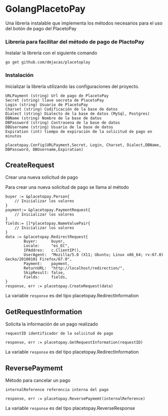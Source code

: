 # GolangPlacetoPay
Una  librería instalable que implementa los métodos necesarios para el uso del botón de pago del PlacetoPay

### Librería para facilitar del método de pago de PlactoPay
Instalar la librería con el siguiente comando

```
go get github.com/dmjacas/placetoplay 
```

### Instalación

Inicializar la librería utilizando las configuraciones del proyecto.

```
URLPayment (string) Url de pago de PlacetoPay
Secret (string) llave secreta de PlacetoPay
Login (string) Usuario de PlacetoPay
Charset (string) Codificación de la base de datos
Dialect (string) Dialecto de la base de datos (MySql, Postgres)
DBName (string) Nombre de la base de datos
DBPassword (string) Contrasena de la base de datos
DBUsername (string) Usuario de la base de datos
Expiration (int) tiempo de expiración de la solicitud de pago en minutos
```
```
placetopay.Config(URLPayment,Secret, Login, Charset, Dialect,DBName, DBPassword, DBUsername,Expiration)

```

## CreateRequest

Crear una nueva solicitud de pago

Para crear una nueva solicitud de pago se llama al método

```
buyer := &placetopay.Person{
    // Inicializar los valores
}
payment:= &placetopay.PaymentRequest{
    // Inicializar los valores
}
fields:= []*placetopay.NameValuePair{
    // Inicializar los valores
}
data := &placetopay.RedirectRequest{
		Buyer:      buyer,
		Locale:     "es_EC",
		IPAddres:   c.ClientIP(),
		UserAgent:  "Mozilla/5.0 (X11; Ubuntu; Linux x86_64; rv:67.0) Gecko/20100101 Firefox/67.0",
		Payment:    payment,
		ReturnURL:  "http://localhost/redirection/",
		SkipResult: false,
		Fields:     fields,
}
response, err := placetopay.CreateRequest(data)

```
La variable ```response``` es del tipo placetopay.RedirectInformation


## GetRequestInformation 

Solicita la información de un pago realizado
 

```
requestID identificador de la solicitud de pago

response, err := placetopay.GetRequestInformation(requestID)

```
La variable ```response``` es del tipo placetopay.RedirectInformation

## ReversePaymemt 

Método para cancelar un pago
```
internalReference referencia interna del pago

response, err := placetopay.ReversePaymemt(internalReference)

```
La variable ```response``` es del tipo placetopay.ReverseResponse

